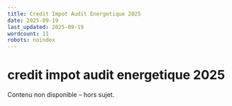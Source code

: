 ```yaml
---
title: Credit Impot Audit Energetique 2025
date: 2025-09-19
last_updated: 2025-09-19
wordcount: 11
robots: noindex
---
```


# credit impot audit energetique 2025

Contenu non disponible – hors sujet.